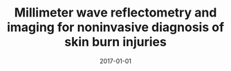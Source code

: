 ---
draft: false
url_pdf: 10.1109/TIM.2016.2620778
title: Millimeter wave reflectometry and imaging for noninvasive diagnosis of skin burn injuries
publication_types:
  - "1"
authors:
  - Yuan Gao
  - Reza Zoughi
publication: In *IEEE Transactions on Instrumentation and Measurement*
publication_short: In *IEEE TIM*
featured: false
image:
  filename: featured
  focal_point: Smart
  preview_only: false
date: 2017-01-01
---